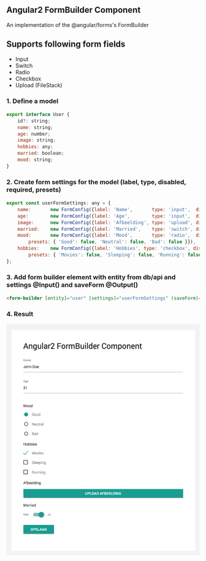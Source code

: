 ## Angular2 FormBuilder Component
An implementation of the @angular/forms's FormBuilder

## Supports following form fields
- Input
- Switch
- Radio
- Checkbox
- Upload (FileStack)

### 1. Define a model
```javascript
export interface User {
    id?: string;
    name: string;
    age: number;
    image: string;
    hobbies: any;
    married: boolean;
    mood: string;
}
```

### 2. Create form settings for the model (label, type, disabled, required, presets)
```javascript
export const userFormSettings: any = {
    name:       new FormConfig({label: 'Name',       type: 'input',  disabled: false, required: true}),
    age:        new FormConfig({label: 'Age',        type: 'input',  disabled: false, required: true}),
    image:      new FormConfig({label: 'Afbeelding', type: 'upload', disabled: false, required: false}),
    married:    new FormConfig({label: 'Married',    type: 'switch', disabled: false, required: false}),
    mood:       new FormConfig({label: 'Mood',       type: 'radio',  disabled: false, required: false,
        presets: { 'Good': false, 'Neutral': false, 'Bad': false }}),
    hobbies:    new FormConfig({label: 'Hobbies', type: 'checkbox', disabled: false, required: false,
        presets: { 'Movies': false, 'Sleeping': false, 'Running': false }})
};
```

### 3. Add form builder element with entity from db/api and settings @Input() and saveForm @Output()
```html
<form-builder [entity]="user" [settings]="userFormSettings" (saveForm)="saveForm($event)"></form-builder>
```

### 4. Result
![Afbeelding](src/images/form-builder.png)
